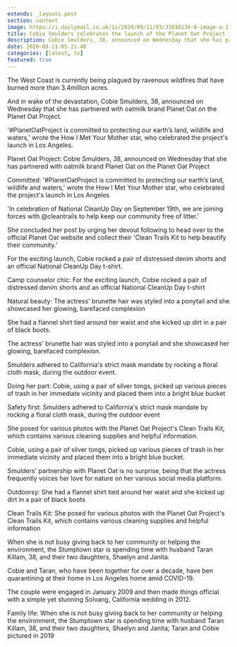 ```yaml
---
extends: _layouts.post
section: content
image: https://i.dailymail.co.uk/1s/2020/09/11/03/33038134-0-image-a-117_1599791184035.jpg 
title: Cobie Smulders celebrates the launch of the Planet Oat Project in Los Angeles 
description: Cobie Smulders, 38, announced on Wednesday that she has partnered with oatmilk brand Planet Oat on the Planet Oat Project. 
date: 2020-09-11-05-21-40 
categories: [latest, tv] 
featured: true 
--- 
```

The West Coast is currently being plagued by ravenous wildfires that have burned more than 3.4million acres.

And in wake of the devastation, Cobie Smulders, 38, announced on Wednesday that she has partnered with oatmilk brand Planet Oat on the Planet Oat Project. 

'#PlanetOatProject is committed to protecting our earth’s land, wildlife and waters,' wrote the How I Met Your Mother star, who celebrated the project's launch in Los Angeles.

Planet Oat Project: Cobie Smulders, 38, announced on Wednesday that she has partnered with oatmilk brand Planet Oat on the Planet Oat Project

Committed: '#PlanetOatProject is committed to protecting our earth’s land, wildlife and waters,' wrote the How I Met Your Mother star, who celebrated the project's launch in Los Angeles

'In celebration of National CleanUp Day on September 19th, we are joining forces with @cleantrails to help keep our community free of litter.'

She concluded her post by urging her devout following to head over to the official Planet Oat website and collect their 'Clean Trails Kit to help beautify their community.'

For the exciting launch, Cobie rocked a pair of distressed denim shorts and an official National CleanUp Day t-shirt.

Camp counselor chic: For the exciting launch, Cobie rocked a pair of distressed denim shorts and an official National CleanUp Day t-shirt

Natural beauty: The actress' brunette hair was styled into a ponytail and she showcased her glowing, barefaced complexion 

She had a flannel shirt tied around her waist and she kicked up dirt in a pair of black boots. 

The actress' brunette hair was styled into a ponytail and she showcased her glowing, barefaced complexion.

Smulders adhered to California's strict mask mandate by rocking a floral cloth mask, during the outdoor event.

Doing her part: Cobie, using a pair of silver tongs, picked up various pieces of trash in her immediate vicinity and placed them into a bright blue bucket 

Safety first: Smulders adhered to California's strict mask mandate by rocking a floral cloth mask, during the outdoor event

She posed for various photos with the Planet Oat Project's Clean Trails Kit, which contains various cleaning supplies and helpful information.

Cobie, using a pair of silver tongs, picked up various pieces of trash in her immediate vicinity and placed them into a bright blue bucket.

Smulders' partnership with Planet Oat is no surprise, being that the actress frequently voices her love for nature on her various social media platform. 

Outdoorsy: She had a flannel shirt tied around her waist and she kicked up dirt in a pair of black boots

Clean Trails Kit: She posed for various photos with the Planet Oat Project's Clean Trails Kit, which contains various cleaning supplies and helpful information

When she is not busy giving back to her community or helping the environment, the Stumptown star is spending time with husband Taran Killam, 38, and their two daughters, Shaelyn and Janita.

Cobie and Taran, who have been together for over a decade, have ben quarantining at their home in Los Angeles home amid COVID-19.

The couple were engaged in January 2009 and then made things official with a simple yet stunning Solvang, California wedding in 2012. 

Family life: When she is not busy giving back to her community or helping the environment, the Stumptown star is spending time with husband Taran Killam, 38, and their two daughters, Shaelyn and Janita; Taran and Cobie pictured in 2019

